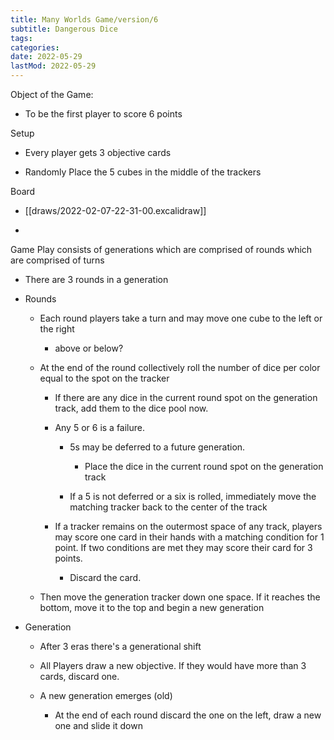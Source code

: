 ```yaml
---
title: Many Worlds Game/version/6
subtitle: Dangerous Dice
tags:
categories:
date: 2022-05-29
lastMod: 2022-05-29
---
```

Object of the Game:

  + To be the first player to score 6 points

Setup

  + Every player gets 3 objective cards

  + Randomly Place the 5 cubes in the middle of the trackers

Board

  + [[draws/2022-02-07-22-31-00.excalidraw]]

  + 

Game Play consists of generations which are comprised of rounds which are comprised of turns

  + There are 3 rounds in a generation

  + Rounds

    + Each round players take a turn and may move one cube to the left or the right

      + above or below?

    + At the end of the round collectively roll the number of dice per color equal to the spot on the tracker

      + If there are any dice in the current round spot on the generation track, add them to the dice pool now.

      + Any 5 or 6 is a failure.

        + 5s may be deferred to a future generation.

          + Place the dice in the current round spot on the generation track

        + If a 5 is not deferred or a six is rolled, immediately move the matching tracker back to the center of the track

      + If a tracker remains on the outermost space of any track, players may score one card in their hands with a matching condition for 1 point. If two conditions are met they may score their card for 3 points.

        + Discard the card.

    + Then move the generation tracker down one space. If it reaches the bottom, move it to the top and begin a new generation

  + Generation

    + After 3 eras there's a generational shift

    + All Players draw a new objective. If they would have more than 3 cards, discard one.

    + A new generation emerges (old)

      + At the end of each round discard the one on the left, draw a new one and slide it down
